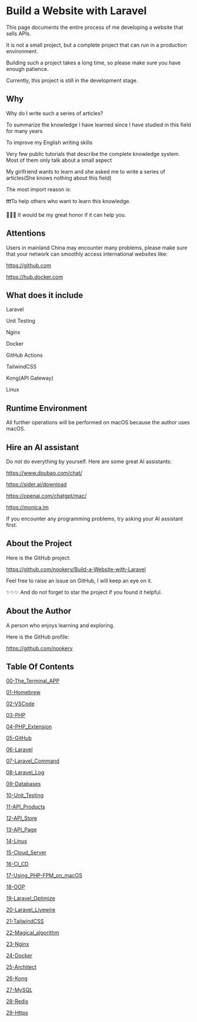 # Build a Website with Laravel

This page documents the entire process of me developing a website that sells APIs.

It is not a small project, but a complete project that can run in a production environment.

Building such a project takes a long time, so please make sure you have enough patience.

Currently, this project is still in the development stage.

## Why

Why do I write such a series of articles?

To summarize the knowledge I have learned since I have studied in this field for many years

To improve my English writing skills

Very few public tutorials that describe the complete knowledge system. Most of them only talk about a small aspect

My girlfriend wants to learn and she asked me to write a series of articles(She knows nothing about this field)

The most import reason is:

❗️❗️❗️To help others who want to learn this knowledge.

🎉🎉🎉 It would be my great honor if it can help you.

## Attentions

Users in mainland China may encounter many problems, please make sure that your network can smoothly access international websites like:

https://github.com

https://hub.docker.com

## What does it include

Laravel

Unit Testing

Nginx

Docker

GitHub Actions

TailwindCSS

Kong(API Gateway)

Linux

## Runtime Environment

All further operations will be performed on macOS because the author uses macOS.

## Hire an AI assistant

Do not do everything by yourself. Here are some great AI assistants:

https://www.doubao.com/chat/

https://sider.ai/download

https://openai.com/chatgpt/mac/

https://monica.im

If you encounter any programming problems, try asking your AI assistant first.

## About the Project

Here is the GitHub project:

https://github.com/nookery/Build-a-Website-with-Laravel

Feel free to raise an issue on GitHub, I will keep an eye on it.

✨✨✨ And do not forget to star the project if you found it helpful.

## About the Author

A person who enjoys learning and exploring.

Here is the GitHub profile:

https://github.com/nookery

## Table Of Contents

[00-The_Terminal_APP](./00-The_Terminal_APP.md)

[01-Homebrew](./01-Homebrew.md)

[02-VSCode](./02-VSCode.md)

[03-PHP](./03-PHP.md)

[04-PHP_Extension](./04-PHP_Extension.md)

[05-GitHub](./05-GitHub.md)

[06-Laravel](./06-Laravel.md)

[07-Laravel_Command](./07-Laravel_Command.md)

[08-Laravel_Log](./08-Laravel_Log.md)

[09-Databases](./09-Databases.md)

[10-Unit_Testing](./10-Unit_Testing.md)

[11-API_Products](./11-API_Products.md)

[12-API_Store](./12-API_Store.md)

[13-API_Page](./13-API_Page.md)

[14-Linux](./14-Linux.md)

[15-Cloud_Server](./15-Cloud_Server.md)

[16-CI_CD](./16-CI_CD.md)

[17-Using_PHP-FPM_on_macOS](./17-Using_PHP-FPM_on_macOS.md)

[18-OOP](./18-OOP.md)

[19-Laravel_Optimize](./19-Laravel_Optimize.md)

[20-Laravel_Livewire](./20-Laravel_Livewire.md)

[21-TailwindCSS](./21-TailwindCSS.md)

[22-Magical_algorithm](./22-Magical_algorithm.md)

[23-Nginx](./23-Nginx.md)

[24-Docker](./24-Docker.md)

[25-Architect](./25-Architect.md)

[26-Kong](./26-Kong.md)

[27-MySQL](./27-MySQL.md)

[28-Redis](./28-Redis.md)

[29-Https](./29-Https.md)